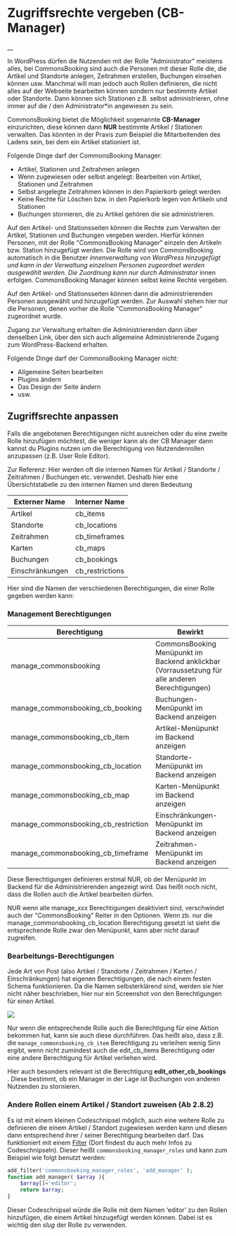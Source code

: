 #  Zugriffsrechte vergeben (CB-Manager)

__

In WordPress dürfen die Nutzenden mit der Rolle "Administrator" meistens
alles, bei CommonsBooking sind auch die Personen mit dieser Rolle die, die
Artikel und Standorte anlegen, Zeitrahmen erstellen, Buchungen einsehen können
usw. Manchmal will man jedoch auch Rollen definieren, die nicht alles auf der
Webseite bearbeiten können sondern nur bestimmte Artikel oder Standorte. Dann
können sich Stationen z.B. selbst administrieren, ohne immer auf die / den
Administrator*in angewiesen zu sein.

CommonsBooking bietet die Möglichkeit sogenannte **CB-Manager** einzurichten,
diese können dann **NUR** bestimmte Artikel / Stationen verwalten. Das könnten
in der Praxis zum Beispiel die Mitarbeitenden des Ladens sein, bei dem ein
Artikel stationiert ist.

Folgende Dinge darf der CommonsBooking Manager:

  * Artikel, Stationen und Zeitrahmen anlegen
  * Wenn zugewiesen oder selbst angelegt: Bearbeiten von Artikel, Stationen und Zeitrahmen
  * Selbst angelegte Zeitrahmen können in den Papierkorb gelegt werden
  * Keine Rechte für Löschen bzw. in den Papierkorb legen von Artikeln und Stationen
  * Buchungen stornieren, die zu Artikel gehören die sie administrieren.

Auf den Artikel- und Stationsseiten können die Rechte zum Verwalten der
Artikel, Stationen und Buchungen vergeben werden. Hierfür können Personen, mit
der Rolle "CommonsBooking Manager" einzeln den Artikeln bzw. Station
hinzugefügt werden. Die Rolle wird von CommonsBooking automatisch in die
Benutzer _innenverwaltung von WordPress hinzugefügt und kann in der Verwaltung
einzelnen Personen zugeordnet werden ausgewählt werden. Die Zuordnung kann nur
durch Administrator_ innen erfolgen. CommonsBooking Manager können selbst
keine Rechte vergeben.

Auf den Artikel- und Stationsseiten können dann die administrierenden Personen
ausgewählt und hinzugefügt werden. Zur Auswahl stehen hier nur die Personen,
denen vorher die Rolle "CommonsBooking Manager" zugeordnet wurde.

Zugang zur Verwaltung erhalten die Administrierenden dann über denselben Link,
über den sich auch allgemeine Administrierende Zugang zum WordPress-Backend
erhalten.

Folgende Dinge darf der CommonsBooking Manager nicht:

  * Allgemeine Seiten bearbeiten
  * Plugins ändern
  * Das Design der Seite ändern
  * usw.

##  Zugriffsrechte anpassen

Falls die angebotenen Berechtigungen nicht ausreichen oder du eine zweite
Rolle hinzufügen möchtest, die weniger kann als der CB Manager dann kannst du
Plugins nutzen um die Berechtigung von Nutzendenrollen anzupassen (z.B. User
Role Editor).

Zur Referenz: Hier werden oft die internen Namen für Artikel / Standorte /
Zeitrahmen / Buchungen etc. verwendet. Deshalb hier eine Übersichtstabelle zu
den internen Namen und deren Bedeutung

**Externer Name** |  **Interner Name**
---|---
Artikel  |  cb_items
Standorte  |  cb_locations
Zeitrahmen  |  cb_timeframes
Karten  |  cb_maps
Buchungen  |  cb_bookings
Einschränkungen  |  cb_restrictions



Hier sind die Namen der verschiedenen Berechtigungen, die einer Rolle gegeben
werden kann:

###  Management Berechtigungen

**Berechtigung** |  **Bewirkt**
---|---
manage_commonsbooking  |  CommonsBooking Menüpunkt im Backend anklickbar (Vorraussetzung für alle anderen Berechtigungen)
manage_commonsbooking_cb_booking  |  Buchungen-Menüpunkt im Backend anzeigen
manage_commonsbooking_cb_item  |  Artikel-Menüpunkt im Backend anzeigen
manage_commonsbooking_cb_location  |  Standorte-Menüpunkt im Backend anzeigen
manage_commonsbooking_cb_map  |  Karten-Menüpunkt im Backend anzeigen
manage_commonsbooking_cb_restriction  |  Einschränkungen-Menüpunkt im Backend anzeigen
manage_commonsbooking_cb_timeframe  |  Zeitrahmen-Menüpunkt im Backend anzeigen

Diese Berechtigungen definieren erstmal NUR, ob der Menüpunkt im Backend für
die Administrierenden angezeigt wird. Das heißt noch nicht, dass die Rollen
auch die Artikel bearbeiten dürfen.

NUR wenn alle manage_xxx Berechtigungen deaktiviert sind, verschwindet auch
der "CommonsBooking" Reiter in den Optionen. Wenn zb. nur die
manage_commonsbooking_cb_location Berechtigung gesetzt ist sieht die
entsprechende Rolle zwar den Menüpunkt, kann aber nicht darauf zugreifen.

###  Bearbeitungs-Berechtigungen

Jede Art von Post (also Artikel / Standorte / Zeitrahmen / Karten /
Einschränkungen) hat eigenen Berechtigungen, die nach einem festen Schema
funktionieren. Da die Namen selbsterklärend sind, werden sie hier nicht näher
beschrieben, hier nur ein Screenshot von den Berechtigungen für einen Artikel.

![](/img/cb-manager-permissions.png)

Nur wenn die entsprechende Rolle auch die Berechtigung für eine Aktion
bekommen hat, kann sie auch diese durchführen. Das heißt also, dass z.B. die
`manage_commonsbooking_cb_item` Berechtigung zu verleihen wenig Sinn ergibt,
wenn nicht zumindest auch die edit_cb_items Berechtigung oder eine andere
Berechtigung für Artikel verliehen wird.

Hier auch besonders relevant ist die Berechtigung **edit_other_cb_bookings** .
Diese bestimmt, ob ein Manager in der Lage ist Buchungen von anderen Nutzenden
zu stornieren.

###  Andere Rollen einem Artikel / Standort zuweisen (Ab 2.8.2)

Es ist mit einem kleinen Codeschnipsel möglich, auch eine weitere Rolle zu
definieren die einem Artikel / Standort zugewiesen werden kann und diesen dann
entsprechend ihrer / seiner Berechtigung bearbeiten darf. Das funktioniert mit
einem [Filter](/dokumentation/einstellungen/hooks-und-filter) (Dort findest du auch
mehr Infos zu Codeschnipseln). Dieser heißt `commonsbooking_manager_roles` und
kann zum Beispiel wie folgt benutzt werden:

```php
add_filter('commonsbooking_manager_roles', 'add_manager' );
function add_manager( $array ){
    $array[]='editor';
    return $array;
}
```

Dieser Codeschnipsel würde die Rolle mit dem Namen ‘editor’ zu den Rollen
hinzufügen, die einem Artikel hinzugefügt werden können. Dabei ist es wichtig
den _slug_ der Rolle zu verwenden.

